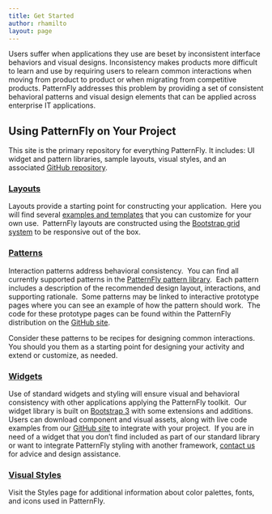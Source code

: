 ```yaml
---
title: Get Started
author: rhamilto
layout: page
---
```

Users suffer when applications they use are beset by inconsistent interface behaviors and visual designs. Inconsistency makes products more difficult to learn and use by requiring users to relearn common interactions when moving from product to product or when migrating from competitive products. PatternFly addresses this problem by providing a set of consistent behavioral patterns and visual design elements that can be applied across enterprise IT applications.

## Using PatternFly on Your Project

This site is the primary repository for everything PatternFly. It includes: UI widget and pattern libraries, sample layouts, visual styles, and an associated [GitHub repository][1].

### [Layouts][2]

Layouts provide a starting point for constructing your application.  Here you will find several [examples and templates][3] that you can customize for your own use.  PatternFly layouts are constructed using the [Bootstrap grid system][4] to be responsive out of the box.

### [Patterns][5]

Interaction patterns address behavioral consistency.  You can find all currently supported patterns in the [PatternFly pattern library][6].  Each pattern includes a description of the recommended design layout, interactions, and supporting rationale.  Some patterns may be linked to interactive prototype pages where you can see an example of how the pattern should work.  The code for these prototype pages can be found within the PatternFly distribution on the [GitHub site][1].

Consider these patterns to be recipes for designing common interactions.  You should you them as a starting point for designing your activity and extend or customize, as needed.

### [Widgets][7]

Use of standard widgets and styling will ensure visual and behavioral consistency with other applications applying the PatternFly toolkit.  Our widget library is built on [Bootstrap 3][8] with some extensions and additions.  Users can download component and visual assets, along with live code examples from our [GitHub site][1] to integrate with your project.  If you are in need of a widget that you don&#8217;t find included as part of our standard library or want to integrate PatternFly styling with another framework, [contact us][9] for advice and design assistance.

### [Visual Styles][10]

Visit the Styles page for additional information about color palettes, fonts, and icons used in PatternFly.

<!--
<h2>Interested in Contributing?</h2>


This project will succeed because we build important connections between communities of open source innovation and enterprise IT. The information presented within this site has been created through an ongoing dialogue between our users, developers, designers, business partners and all other key stakeholders.

We welcome and encourage all of those that would are interested, to help us in this project effort. Please visit our <a title="Contribute" href="/contribute/">Contribute </a>page for more information.  If you have questions or would like to provide suggestions on how to enhance PatternFly, please contact <a href="mailto:patternfly@redhat.com">patternfly@redhat.com</a> or <a href="https://www.redhat.com/mailman/listinfo/patternfly">join our mailing list</a>.-->

 [1]: https://github.com/patternfly/patternfly
 [2]: /layouts/ "Layouts"
 [3]: /layouts/layout-templates/ "Layout Templates"
 [4]: /layouts/patternfly-grid-system/ "PatternFly Grid System"
 [5]: /wikis/patterns/ "Patterns"
 [6]: /patterns/
 [7]: /widgets/ "Widgets"
 [8]: http://getbootstrap.com/
 [9]: mailto:patternfly@redhat.com "contact us"
 [10]: /visual-styles/ "Styles"
